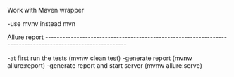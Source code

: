 Work with Maven wrapper

-use mvnv instead mvn

Allure report ----------------------------------------------------------------------------------------------------------

-at first run the tests (mvnw clean test)
-generate report (mvnw allure:report)
-generate report and start server (mvnw allure:serve)